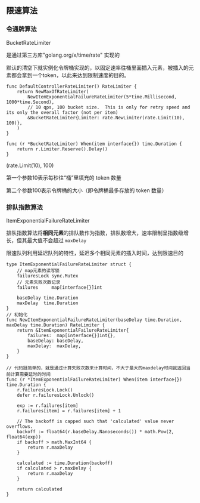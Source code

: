 ## 限速算法

### 令通牌算法

BucketRateLimiter

是通过第三方库"golang.org/x/time/rate" 实现的

默认的清空下就实例化令牌桶实现的，以固定速率往桶里面插入元素，被插入的元素都会拿到一个token，以此来达到限制速度的目的。

```
func DefaultControllerRateLimiter() RateLimiter {
	return NewMaxOfRateLimiter(
		NewItemExponentialFailureRateLimiter(5*time.Millisecond, 1000*time.Second),
		// 10 qps, 100 bucket size.  This is only for retry speed and its only the overall factor (not per item)
		&BucketRateLimiter{Limiter: rate.NewLimiter(rate.Limit(10), 100)},
	)
}

func (r *BucketRateLimiter) When(item interface{}) time.Duration {
	return r.Limiter.Reserve().Delay()
}
```

(rate.Limit(10), 100)

第一个参数10表示每秒往“桶”里填充的 token 数量

第二个参数100表示令牌桶的大小（即令牌桶最多存放的 token 数量）

### 排队指数算法

ItemExponentialFailureRateLimiter

排队指数算法将**相同元素**的排队数作为指数，排队数增大，速率限制呈指数级增长，但其最大值不会超过 `maxDelay`

限速队列利用延迟队列的特性，延迟多个相同元素的插入时间，达到限速目的

```
type ItemExponentialFailureRateLimiter struct {
    // map元素的读写锁
	failuresLock sync.Mutex
    // 元素失败次数记录
	failures     map[interface{}]int

	baseDelay time.Duration
	maxDelay  time.Duration
}
// 初始化
func NewItemExponentialFailureRateLimiter(baseDelay time.Duration, maxDelay time.Duration) RateLimiter {
	return &ItemExponentialFailureRateLimiter{
		failures:  map[interface{}]int{},
		baseDelay: baseDelay,
		maxDelay:  maxDelay,
	}
}

// 代码挺简单的，就是通过计算失败次数来计算时间，不大于最大的maxdelay时间就返回当前计算需要延时的时间
func (r *ItemExponentialFailureRateLimiter) When(item interface{}) time.Duration {
	r.failuresLock.Lock()
	defer r.failuresLock.Unlock()

	exp := r.failures[item]
	r.failures[item] = r.failures[item] + 1

	// The backoff is capped such that 'calculated' value never overflows.
	backoff := float64(r.baseDelay.Nanoseconds()) * math.Pow(2, float64(exp))
	if backoff > math.MaxInt64 {
		return r.maxDelay
	}

	calculated := time.Duration(backoff)
	if calculated > r.maxDelay {
		return r.maxDelay
	}

	return calculated
}
```